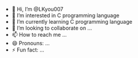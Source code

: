 - 👋 Hi, I’m @LKyou007
- 👀 I’m interested in C programming language
- 🌱 I’m currently learning C programming language
- 💞️ I’m looking to collaborate on ...
- 📫 How to reach me ...
- 😄 Pronouns: ...
- ⚡ Fun fact: ...

<!---
LKyou007/LKyou007 is a ✨ special ✨ repository because its `README.md` (this file) appears on your GitHub profile.
You can click the Preview link to take a look at your changes.
--->

